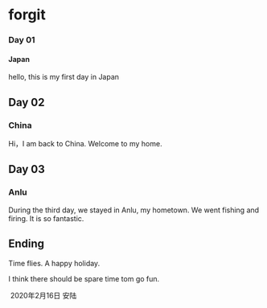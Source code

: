 # forgit
### Day 01
#### Japan
hello, this is my first day in Japan

## Day 02

### China

Hi，I am back to China. Welcome to my home.

## Day 03
### Anlu
During the third day, we stayed in Anlu, my hometown. We went fishing and firing. It is so fantastic.
## Ending
Time flies. A happy holiday.

  I think there should be spare time tom go fun.                   

​                                          2020年2月16日 安陆